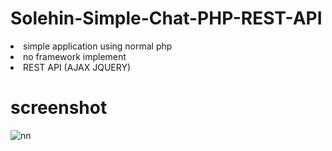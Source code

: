 # Solehin-Simple-Chat-PHP-REST-API
<li>simple application using normal php</li>
<li>no framework implement</li>
<li>REST API (AJAX JQUERY)</li>

# screenshot

![nn](https://user-images.githubusercontent.com/12325386/27906659-1345279a-6277-11e7-8c3b-df7ad5072673.JPG)
